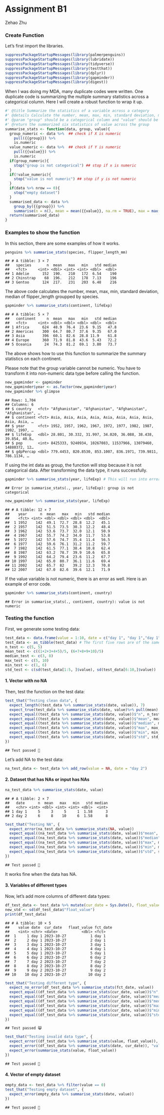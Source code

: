 Assignment B1
================
Zehao Zhu

### Create Function

Let’s first import the libraries.

``` r
suppressPackageStartupMessages(library(palmerpenguins))
suppressPackageStartupMessages(library(lubridate))
suppressPackageStartupMessages(library(tidyverse))
suppressPackageStartupMessages(library(testthat))
suppressPackageStartupMessages(library(dplyr))
suppressPackageStartupMessages(library(gapminder))
suppressPackageStartupMessages(library(digest))
```

When I was doing my MDA, many duplicate codes were written. One
duplicate code is summarizing the multiple summary statistics across a
categorical column. Here I will create a robust function to wrap it up.

``` r
#' @title Summarize the statistics of a variable across a category
#' @details Calculate the number, mean, max, min, standard deviation, median of a numeric variable "value" across a categorical variable "group"
#' @param "group" should be a categorical column and "value" should be a numeric column; Naming the categorical column "group" is because it works as the categorical data to group by. The column that we perform summary statistics on is called "value" because it is numeric and is the columns that we are working on.
#' @return the summarized six statistics of value across the group
summarise_stats <- function(data, group, value){
  group_numeric <- data %>%  ## check if X is numeric
    pull({{group}}) %>% 
    is.numeric
  value_numeric <- data %>%  ## check if Y is numeric
    pull({{value}}) %>% 
    is.numeric
  if(group_numeric){
    stop("group is not categorical") ## stop if x is numeric
  }
  if(!value_numeric){
    stop("value is not numeric") ## stop if y is not numeric
  }
  if(data %>% nrow == 0){
    stop("empty dataset")
  }
  summarised_data <- data %>%
    group_by({{group}}) %>%
    summarise(n = n(), mean = mean({{value}}, na.rm = TRUE), max = max({{value}}, na.rm = TRUE), min = min({{value}}, na.rm = TRUE), std = sd({{value}}, na.rm = TRUE), median = median({{value}}, na.rm = TRUE))
  return(summarised_data)
}
```

### Examples to show the function

In this section, there are some examples of how it works.

``` r
penguins %>% summarise_stats(species, flipper_length_mm)
```

    ## # A tibble: 3 × 7
    ##   species       n  mean   max   min   std median
    ##   <fct>     <int> <dbl> <int> <int> <dbl>  <dbl>
    ## 1 Adelie      152  190.   210   172  6.54    190
    ## 2 Chinstrap    68  196.   212   178  7.13    196
    ## 3 Gentoo      124  217.   231   203  6.48    216

The above code calculates the number, mean, max, min, standard
deviation, median of flipper_length groupped by species.

``` r
gapminder %>% summarise_stats(continent, lifeExp)
```

    ## # A tibble: 5 × 7
    ##   continent     n  mean   max   min   std median
    ##   <fct>     <int> <dbl> <dbl> <dbl> <dbl>  <dbl>
    ## 1 Africa      624  48.9  76.4  23.6  9.15   47.8
    ## 2 Americas    300  64.7  80.7  37.6  9.35   67.0
    ## 3 Asia        396  60.1  82.6  28.8 11.9    61.8
    ## 4 Europe      360  71.9  81.8  43.6  5.43   72.2
    ## 5 Oceania      24  74.3  81.2  69.1  3.80   73.7

The above shows how to use this function to summarize the summary
statistics on each continent.

Please note that the group variable cannot be numeric. You have to
transform it into non-numeric data type before calling the function.

``` r
new_gapminder <- gapminder
new_gapminder$year <- as.factor(new_gapminder$year)
new_gapminder %>% glimpse
```

    ## Rows: 1,704
    ## Columns: 6
    ## $ country   <fct> "Afghanistan", "Afghanistan", "Afghanistan", "Afghanistan", …
    ## $ continent <fct> Asia, Asia, Asia, Asia, Asia, Asia, Asia, Asia, Asia, Asia, …
    ## $ year      <fct> 1952, 1957, 1962, 1967, 1972, 1977, 1982, 1987, 1992, 1997, …
    ## $ lifeExp   <dbl> 28.801, 30.332, 31.997, 34.020, 36.088, 38.438, 39.854, 40.8…
    ## $ pop       <int> 8425333, 9240934, 10267083, 11537966, 13079460, 14880372, 12…
    ## $ gdpPercap <dbl> 779.4453, 820.8530, 853.1007, 836.1971, 739.9811, 786.1134, …

If using the int data as group, the function will stop because it is not
categorical data. After transforming the data type, it runs
successfully.

``` r
gapminder %>% summarise_stats(year, lifeExp) # This will run into error because the year is integer
```

    ## Error in summarise_stats(., year, lifeExp): group is not categorical

``` r
new_gapminder %>% summarise_stats(year, lifeExp)
```

    ## # A tibble: 12 × 7
    ##    year      n  mean   max   min   std median
    ##    <fct> <int> <dbl> <dbl> <dbl> <dbl>  <dbl>
    ##  1 1952    142  49.1  72.7  28.8  12.2   45.1
    ##  2 1957    142  51.5  73.5  30.3  12.2   48.4
    ##  3 1962    142  53.6  73.7  32.0  12.1   50.9
    ##  4 1967    142  55.7  74.2  34.0  11.7   53.8
    ##  5 1972    142  57.6  74.7  35.4  11.4   56.5
    ##  6 1977    142  59.6  76.1  31.2  11.2   59.7
    ##  7 1982    142  61.5  77.1  38.4  10.8   62.4
    ##  8 1987    142  63.2  78.7  39.9  10.6   65.8
    ##  9 1992    142  64.2  79.4  23.6  11.2   67.7
    ## 10 1997    142  65.0  80.7  36.1  11.6   69.4
    ## 11 2002    142  65.7  82    39.2  12.3   70.8
    ## 12 2007    142  67.0  82.6  39.6  12.1   71.9

If the value variable is not numeric, there is an error as well. Here is
an example of error code.

``` r
gapminder %>% summarise_stats(continent, country)
```

    ## Error in summarise_stats(., continent, country): value is not numeric

### Testing the function

First, we generate some testing data:

``` r
test_data <- data.frame(value = 1:10, date = c("day 1", "day 1","day 1","day 1","day 1","day 2","day 2","day 2","day 2","day 2"))
test_data <- as_tibble(test_data) # The first five rows are of the same day and have values from 1 to 5. The rest five rows are of the same day and have values from 6 to 10.
n_test <- c(5, 5)
mean_test <- c((1+2+3+4+5)/5, (6+7+8+9+10)/5)
median_test <- c(3, 8)
max_test <- c(5, 10)
min_test <- c(1, 6)
std_test <- c(sd(test_data[1:5, ]$value), sd(test_data[6:10,]$value))
```

#### 1. Vector with no NA

Then, test the function on the test data:

``` r
test_that("Testing clean data", {
  expect_length((test_data %>% summarise_stats(date, value)), 7)
  expect_true(test_data %>% summarise_stats(date, value)%>% pull(mean) %>% is.numeric)
  expect_equal((test_data %>% summarise_stats(date, value))$"n", n_test)
  expect_equal((test_data %>% summarise_stats(date, value))$"mean", mean_test)
  expect_equal((test_data %>% summarise_stats(date, value))$"median", median_test)
  expect_equal((test_data %>% summarise_stats(date, value))$"max", max_test)
  expect_equal((test_data %>% summarise_stats(date, value))$"min", min_test)
  expect_equal((test_data %>% summarise_stats(date, value))$"std", std_test)
})
```

    ## Test passed 🌈

Let’s add NA to the test data:

``` r
na_test_data <- test_data %>% add_row(value = NA, date = "day 2")
```

#### 2. Dataset that has NAs or input has NAs

``` r
na_test_data %>% summarise_stats(date, value)
```

    ## # A tibble: 2 × 7
    ##   date      n  mean   max   min   std median
    ##   <chr> <int> <dbl> <int> <int> <dbl>  <int>
    ## 1 day 1     5     3     5     1  1.58      3
    ## 2 day 2     6     8    10     6  1.58      8

``` r
test_that("Testing NA", {
  expect_error(na_test_data %>% summarise_stats(NA, value))
  expect_equal((na_test_data %>% summarise_stats(date, value))$"mean", mean_test)
  expect_equal((na_test_data %>% summarise_stats(date, value))$"median", median_test)
  expect_equal((na_test_data %>% summarise_stats(date, value))$"max", max_test)
  expect_equal((na_test_data %>% summarise_stats(date, value))$"min", min_test)
  expect_equal((na_test_data %>% summarise_stats(date, value))$"std", std_test)
})
```

    ## Test passed 🎊

It works fine when the data has NA.

#### 3. Variables of different types

Now, let’s add more columns of different data types:

``` r
df_test_data <- test_data %>% mutate(cur_date = Sys.Date(), float_value = value*1.0, fct_date = as.factor(date))
new_std <- sd(df_test_data$"float_value")
print(df_test_data)
```

    ## # A tibble: 10 × 5
    ##    value date  cur_date   float_value fct_date
    ##    <int> <chr> <date>           <dbl> <fct>   
    ##  1     1 day 1 2023-10-27           1 day 1   
    ##  2     2 day 1 2023-10-27           2 day 1   
    ##  3     3 day 1 2023-10-27           3 day 1   
    ##  4     4 day 1 2023-10-27           4 day 1   
    ##  5     5 day 1 2023-10-27           5 day 1   
    ##  6     6 day 2 2023-10-27           6 day 2   
    ##  7     7 day 2 2023-10-27           7 day 2   
    ##  8     8 day 2 2023-10-27           8 day 2   
    ##  9     9 day 2 2023-10-27           9 day 2   
    ## 10    10 day 2 2023-10-27          10 day 2

``` r
test_that("Testing different type", {
  expect_no_error(df_test_data %>% summarise_stats(fct_date, value))
  expect_equal((df_test_data %>% summarise_stats(cur_date, value))$"n", 10)
  expect_equal((df_test_data %>% summarise_stats(cur_date, value))$"mean", 5.5)
  expect_equal((df_test_data %>% summarise_stats(cur_date, value))$"median", 5.5)
  expect_equal((df_test_data %>% summarise_stats(cur_date, value))$"max", 10)
  expect_equal((df_test_data %>% summarise_stats(cur_date, value))$"min", 1)
  expect_equal((df_test_data %>% summarise_stats(cur_date, value))$"std", new_std)
})
```

    ## Test passed 😸

``` r
test_that("Testing invalid data type", {
  expect_error((df_test_data %>% summarise_stats(value, float_value)), "group is not categorical")
  expect_error((df_test_data %>% summarise_stats(date, cur_date)), "value is not numeric")
  expect_error(summarise_stats(value, float_value))
})
```

    ## Test passed 🥳

#### 4. Vector of empty dataset

``` r
empty_data <- test_data %>% filter(value == 0)
test_that("Testing empty dataset", {
  expect_error(empty_data %>% summarise_stats(date, value))
})
```

    ## Test passed 🥇
